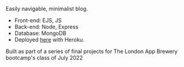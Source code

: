 Easily navigable, minimalist blog. 
- Front-end: EJS, JS
- Back-end: Node, Express
- Database: MongoDB
- Deployed [here](https://hidden-atoll-31231.herokuapp.com/) with Heroku.

Built as part of a series of final projects for The London App Brewery bootcamp's class of July 2022
